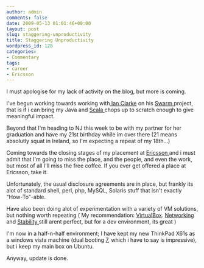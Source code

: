 ```yaml
---
author: admin
comments: false
date: 2009-05-13 01:01:46+00:00
layout: post
slug: staggering-unproductivity
title: Staggering Unproductivity
wordpress_id: 128
categories:
- Commentary
tags:
- career
- Ericsson
---
```


I must apologise for my lack of activity on the blog, but more is coming.

I've begun working towards working with[ Ian Clarke](http://en.wikipedia.org/wiki/Ian_Clarke_(computer_scientist)) on his [Swarm ](http://blog.locut.us/2008/10/06/swarm-a-true-distributed-programming-language/)project, that is if i can bring my Java and [Scala ](http://www.scala-lang.org/)chops up to scratch enough to give meaningful impact.

Beyond that I'm heading to NJ this week to be with my partner for her graduation and have my 21st birthday while im over there (21 means absolutly squat in Ireland, so I'm expecting a repeat of my 18th...)

Coming towards the closing stages of my placement at [Ericsson ](http://www.ericsson.com/uk/)and i must admit that I'm going to miss the place, and the people, and even the work, but most of all I'll miss the free coffee. If you ever get offered a place at Ericsson, take it.

Unfortunately, the usual disclosure agreements are in place, but frankly its alot of standard shell, perl, php, MySQL, Solaris stuff that isn't exactly "How-To"-able.

Have also been doing alot of experimentation with a variety of VM solutions, but nothing worth repeating ( My recommendation: [VirtualBox](http://www.virtualbox.org/). [Networking ](http://blogs.sun.com/wangwj/entry/virtualbox_1_6_s_network)and [Stability ](http://ubuntuforums.org/showthread.php?t=418347)still arent perfect, but for a dev environment, its great )

I'm now in a half-n-half environment; I have kept my new ThinkPad X61s as a windows vista machine (dual booting [7](http://www.microsoft.com/windows/windows-7/download.aspx), which i have to say is impressive), but i keep my main box on Ubuntu.

Anyway, update is done.
